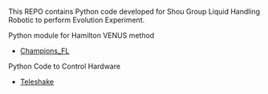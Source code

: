 This REPO contains Python code developed for Shou Group Liquid Handling Robotic to perform Evolution Experiment.

Python module for Hamilton VENUS method

- [Champions_FL](./Champions_FL/Champions_FL.md)

Python Code to Control Hardware

- [Teleshake](./Teleshake/Teleshake.md)
